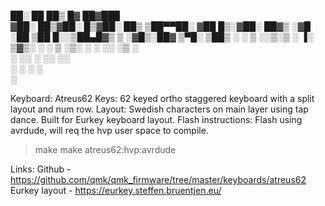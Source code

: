
██░ ██ ██▒ █▓ ██▓███  
▓██░ ██▒▓██░ █▒▓██░ ██▒
▒██▀▀██░ ▓██ █▒░▓██░ ██▓▒
░▓█ ░██ ▒██ █░░▒██▄█▓▒ ▒
░▓█▒░██▓ ▒▀█░ ▒██▒ ░ ░
▒ ░░▒░▒ ░ ▐░ ▒▓▒░ ░ ░
▒ ░▒░ ░ ░ ░░ ░▒ ░  
 ░ ░░ ░ ░░ ░░  
 ░ ░ ░ ░  
 ░

Keyboard: Atreus62
Keys: 62 keyed ortho staggered keyboard with a split layout and num row. 
Layout: Swedish characters on main layer using tap dance. Built for Eurkey keyboard layout.
Flash instructions: Flash using avrdude, will req the hvp user space to compile.

> make make atreus62:hvp:avrdude 

Links:
Github - https://github.com/qmk/qmk_firmware/tree/master/keyboards/atreus62
Eurkey layout - https://eurkey.steffen.bruentjen.eu/
